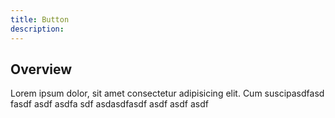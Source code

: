 ```yaml
---
title: Button
description:
---
```


## Overview

Lorem ipsum dolor, sit amet consectetur adipisicing elit. Cum suscipasdfasd fasdf asdf asdfa sdf asdasdfasdf asdf asdf asdf
